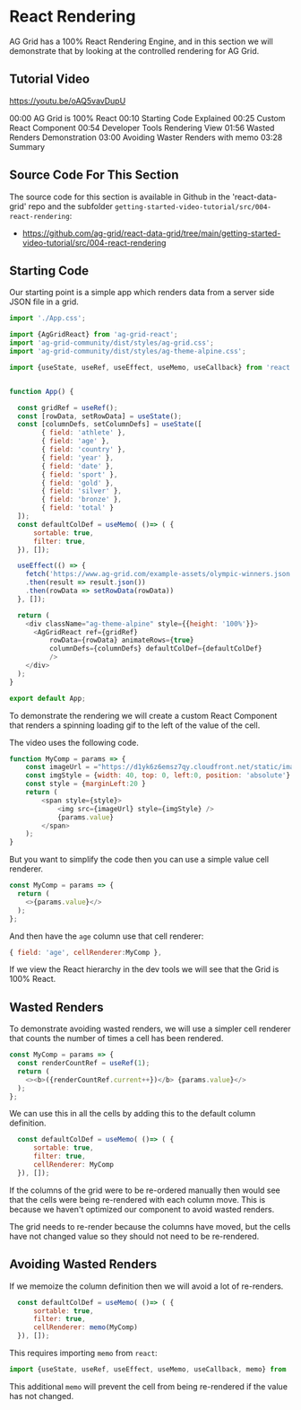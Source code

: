 # React Rendering

AG Grid has a 100% React Rendering Engine, and in this section we will demonstrate that by looking at the controlled rendering for AG Grid.

## Tutorial Video

https://youtu.be/oAQ5vavDupU

00:00 AG Grid is 100% React
00:10 Starting Code Explained
00:25 Custom React Component
00:54 Developer Tools Rendering View
01:56 Wasted Renders Demonstration
03:00 Avoiding Waster Renders with memo
03:28 Summary

## Source Code For This Section

The source code for this section is available in Github in the 'react-data-grid' repo and the subfolder `getting-started-video-tutorial/src/004-react-rendering`:

- https://github.com/ag-grid/react-data-grid/tree/main/getting-started-video-tutorial/src/004-react-rendering


## Starting Code

Our starting point is a simple app which renders data from a server side JSON file in a grid.

```javascript
import './App.css';

import {AgGridReact} from 'ag-grid-react';
import 'ag-grid-community/dist/styles/ag-grid.css';
import 'ag-grid-community/dist/styles/ag-theme-alpine.css';

import {useState, useRef, useEffect, useMemo, useCallback} from 'react';


function App() {

  const gridRef = useRef();
  const [rowData, setRowData] = useState();
  const [columnDefs, setColumnDefs] = useState([
        { field: 'athlete' },
        { field: 'age' },
        { field: 'country' },
        { field: 'year' },
        { field: 'date' },
        { field: 'sport' },
        { field: 'gold' },
        { field: 'silver' },
        { field: 'bronze' },
        { field: 'total' }
  ]);
  const defaultColDef = useMemo( ()=> ( {
      sortable: true, 
      filter: true,
  }), []);

  useEffect(() => {
    fetch('https://www.ag-grid.com/example-assets/olympic-winners.json')
    .then(result => result.json())
    .then(rowData => setRowData(rowData))
  }, []);

  return (
    <div className="ag-theme-alpine" style={{height: '100%'}}>
      <AgGridReact ref={gridRef}
          rowData={rowData} animateRows={true} 
          columnDefs={columnDefs} defaultColDef={defaultColDef}          
          />
    </div>
  );
}

export default App;

```

To demonstrate the rendering we will create a custom React Component that renders a spinning loading gif to the left of the value of the cell.

The video uses the following code.

```javascript
function MyComp = params => {
    const imageUrl = ="https://d1yk6z6emsz7qy.cloudfront.net/static/images/loading.gif" ;
    const imgStyle = {width: 40, top: 0, left:0, position: 'absolute'}
    const style = {marginLeft:20 }
    return (
        <span style={style}>
            <img src={imageUrl} style={imgStyle} />
            {params.value}
        </span>
    );
}
```

But you want to simplify the code then you can use a simple value cell renderer.

```javascript
const MyComp = params => {
  return (
    <>{params.value}</>
  );
};
```

And then have the `age` column use that cell renderer:

```javascript
{ field: 'age', cellRenderer:MyComp },
```

If we view the React hierarchy in the dev tools we will see that the Grid is 100% React.

## Wasted Renders

To demonstrate avoiding wasted renders, we will use a simpler cell renderer that counts the number of times a cell has been rendered.

```javascript
const MyComp = params => {
  const renderCountRef = useRef(1);
  return (
    <><b>({renderCountRef.current++})</b> {params.value}</>
  );
};
```

We can use this in all the cells by adding this to the default column definition.

```javascript
  const defaultColDef = useMemo( ()=> ( {
      sortable: true, 
      filter: true,
      cellRenderer: MyComp
  }), []);
```

If the columns of the grid were to be re-ordered manually then would see that the cells were being re-rendered with each column move. This is because we haven't optimized our component to avoid wasted renders.

The grid needs to re-render because the columns have moved, but the cells have not changed value so they should not need to be re-rendered.

## Avoiding Wasted Renders

If we memoize the column definition then we will avoid a lot of re-renders.

```javascript
  const defaultColDef = useMemo( ()=> ( {
      sortable: true, 
      filter: true,
      cellRenderer: memo(MyComp)
  }), []);
```

This requires importing `memo` from `react`:

```javascript
import {useState, useRef, useEffect, useMemo, useCallback, memo} from 'react';
```

This additional `memo` will prevent the cell from being re-rendered if the value has not changed.